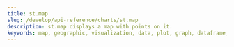 ```yaml
---
title: st.map
slug: /develop/api-reference/charts/st.map
description: st.map displays a map with points on it.
keywords: map, geographic, visualization, data, plot, graph, dataframe, coordinates, latitude, longitude, location
---
```


<Autofunction function="streamlit.map" />

<Autofunction function="DeltaGenerator.add_rows" />
